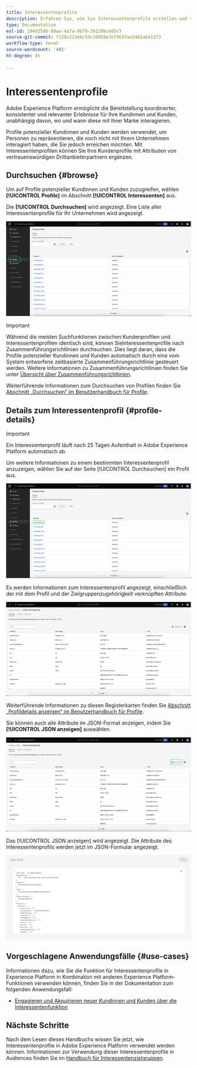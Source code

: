 ```yaml
---
title: Interessentenprofile
description: Erfahren Sie, wie Sie Interessentenprofile erstellen und verwenden, um mithilfe von Drittanbieterinformationen Informationen über unbekannte Kunden zu sammeln.
type: Documentation
exl-id: 194d25d6-88ae-4a7a-9b79-39120bced5c7
source-git-commit: f129c215ebc5dc169b9a7ef9b3faa3463ab413f3
workflow-type: tm+mt
source-wordcount: '401'
ht-degree: 4%

---
```


# Interessentenprofile

Adobe Experience Platform ermöglicht die Bereitstellung koordinierter, konsistenter und relevanter Erlebnisse für Ihre Kundinnen und Kunden, unabhängig davon, wo und wann diese mit Ihrer Marke interagieren.

Profile potenzieller Kundinnen und Kunden werden verwendet, um Personen zu repräsentieren, die noch nicht mit Ihrem Unternehmen interagiert haben, die Sie jedoch erreichen möchten. Mit Interessentenprofilen können Sie Ihre Kundenprofile mit Attributen von vertrauenswürdigen Drittanbieterpartnern ergänzen.

## Durchsuchen {#browse}

Um auf Profile potenzieller Kundinnen und Kunden zuzugreifen, wählen **[!UICONTROL Profile]** im Abschnitt **[!UICONTROL Interessenten]** aus.

Die **[!UICONTROL Durchsuchen]** wird angezeigt. Eine Liste aller Interessentenprofile für Ihr Unternehmen wird angezeigt.

![Die Schaltfläche [!UICONTROL Profile] ist hervorgehoben und zeigt die Seite [!UICONTROL Durchsuchen] für Interessentenprofile an.](../images/prospect-profile/browse-profiles.png)

>[!IMPORTANT]
>
>Während die meisten Suchfunktionen zwischen Kundenprofilen und Interessentenprofilen identisch sind, können Sie **&#x200B;**&#x200B;Interessentenprofile nach Zusammenführungsrichtlinien durchsuchen. Dies liegt daran, dass die Profile potenzieller Kundinnen und Kunden automatisch durch eine vom System entworfene zeitbasierte Zusammenführungsrichtlinie gesteuert werden. Weitere Informationen zu Zusammenführungsrichtlinien finden Sie unter [Übersicht über Zusammenführungsrichtlinien](../merge-policies/overview.md).

Weiterführende Informationen zum Durchsuchen von Profilen finden Sie [ Abschnitt „Durchsuchen“ im Benutzerhandbuch für Profile](./user-guide.md#browse-identity).

## Details zum Interessentenprofil {#profile-details}

>[!IMPORTANT]
>
>Ein Interessentenprofil läuft nach 25 Tagen Aufenthalt in Adobe Experience Platform automatisch ab.

Um weitere Informationen zu einem bestimmten Interessentenprofil anzuzeigen, wählen Sie auf der Seite [!UICONTROL Durchsuchen] ein Profil aus.

![Ein Interessentenprofil ist auf der Durchsuchen-Seite hervorgehoben.](../images/prospect-profile/select-specific-profile.png)

Es werden Informationen zum Interessentenprofil angezeigt, einschließlich der mit dem Profil und der Zielgruppenzugehörigkeit verknüpften Attribute.

![Die Seite mit den Details des Interessentenprofils wird angezeigt.](../images/prospect-profile/profile-details.png)

Weiterführende Informationen zu diesen Registerkarten finden Sie [ Abschnitt „Profildetails anzeigen“ im Benutzerhandbuch für Profile](./user-guide.md#profile-detail).

Sie können auch alle Attribute im JSON-Format anzeigen, indem Sie **[!UICONTROL JSON anzeigen]** auswählen.

![Die Schaltfläche [!UICONTROL JSON anzeigen] ist auf der Seite mit den Profildetails für Interessenten hervorgehoben.](../images/prospect-profile/profile-select-view-json.png)

Das [!UICONTROL JSON anzeigen] wird angezeigt. Die Attribute des Interessentenprofils werden jetzt im JSON-Formular angezeigt.

![Die Attribute des Interessentenprofils werden im JSON-Formular angezeigt.](../images/prospect-profile/profile-view-json.png)

## Vorgeschlagene Anwendungsfälle {#use-cases}

Informationen dazu, wie Sie die Funktion für Interessentenprofile in Experience Platform in Kombination mit anderen Experience Platform-Funktionen verwenden können, finden Sie in der Dokumentation zum folgenden Anwendungsfall:

- [Engagieren und Akquirieren neuer Kundinnen und Kunden über die Interessentenfunktion](../../rtcdp/partner-data/prospecting.md)

## Nächste Schritte

Nach dem Lesen dieses Handbuchs wissen Sie jetzt, wie Interessentenprofile in Adobe Experience Platform verwendet werden können. Informationen zur Verwendung dieser Interessentenprofile in Audiences finden Sie im [Handbuch für Interessentenzielgruppen](../../segmentation/types/prospect-audiences.md).
